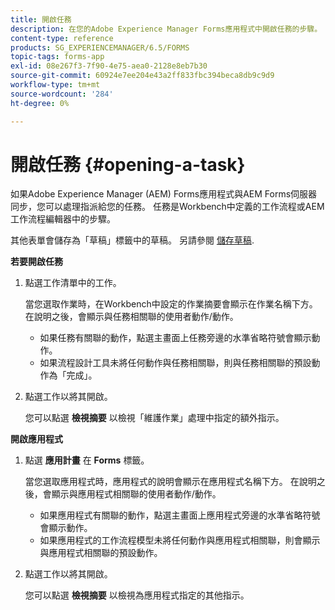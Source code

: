 ```yaml
---
title: 開啟任務
description: 在您的Adobe Experience Manager Forms應用程式中開啟任務的步驟。
content-type: reference
products: SG_EXPERIENCEMANAGER/6.5/FORMS
topic-tags: forms-app
exl-id: 08e267f3-7f90-4e75-aea0-2128e8eb7b30
source-git-commit: 60924e7ee204e43a2ff833fbc394beca8db9c9d9
workflow-type: tm+mt
source-wordcount: '284'
ht-degree: 0%

---
```


# 開啟任務 {#opening-a-task}

如果Adobe Experience Manager (AEM) Forms應用程式與AEM Forms伺服器同步，您可以處理指派給您的任務。 任務是Workbench中定義的工作流程或AEM工作流程編輯器中的步驟。

其他表單會儲存為「草稿」標籤中的草稿。 另請參閱 [儲存草稿](/help/forms/using/save-as-draft.md).

**若要開啟任務**

1. 點選工作清單中的工作。

   當您選取作業時，在Workbench中設定的作業摘要會顯示在作業名稱下方。 在說明之後，會顯示與任務相關聯的使用者動作/動作。

   * 如果任務有關聯的動作，點選主畫面上任務旁邊的水準省略符號會顯示動作。
   * 如果流程設計工具未將任何動作與任務相關聯，則與任務相關聯的預設動作為「完成」。

1. 點選工作以將其開啟。

   您可以點選 **檢視摘要** 以檢視「維護作業」處理中指定的額外指示。

**開啟應用程式**

1. 點選 **應用計畫** 在 **Forms** 標籤。

   當您選取應用程式時，應用程式的說明會顯示在應用程式名稱下方。 在說明之後，會顯示與應用程式相關聯的使用者動作/動作。

   * 如果應用程式有關聯的動作，點選主畫面上應用程式旁邊的水準省略符號會顯示動作。
   * 如果應用程式的工作流程模型未將任何動作與應用程式相關聯，則會顯示與應用程式相關聯的預設動作。

1. 點選工作以將其開啟。

   您可以點選 **檢視摘要** 以檢視為應用程式指定的其他指示。
